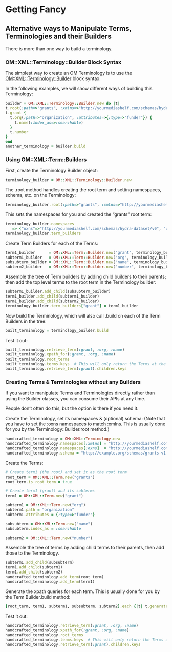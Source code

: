 # Getting Fancy

## Alternative ways to Manipulate Terms, Terminologies and their Builders

There is more than one way to build a terminology.

### OM::XML::Terminology::Builder Block Syntax

The simplest way to create an OM Terminology is to use the
[OM::XML::Terminology::Builder](OM/XML/Terminology/Builder.html) block
syntax.

In the following examples, we will show different ways of building this
Terminology:

```ruby
builder = OM::XML::Terminology::Builder.new do |t|
t.root(:path=>"grants", :xmlns=>"http://yourmediashelf.com/schemas/hydra-dataset/v0", :schema=>"http://example.org/schemas/grants-v1.xsd")
t.grant {
  t.org(:path=>"organization", :attributes=>{:type=>"funder"}) {
    t.name(:index_as=>:searchable)
  }
  t.number
}
end
another_terminology = builder.build
```

### Using [OM::XML::Term](OM/XML/Term.html)::Builders

First, create the Terminology Builder object:

```ruby
terminology_builder = OM::XML::Terminology::Builder.new
```

The .root method handles creating the root term and setting namespaces,
schema, etc. on the Terminology:

```ruby
terminology_builder.root(:path=>"grants", :xmlns=>"http://yourmediashelf.com/schemas/hydra-dataset/v0", :schema=>"http://example.org/schemas/grants-v1.xsd")
```

This sets the namespaces for you and created the “grants” root term:

```ruby
terminology_builder.namespaces
   => {"oxns"=>"http://yourmediashelf.com/schemas/hydra-dataset/v0", "xmlns"=>"http://yourmediashelf.com/schemas/hydra-dataset/v0"}
terminology_builder.term_builders
```

Create Term Builders for each of the Terms:

```ruby
term1_builder      = OM::XML::Term::Builder.new("grant", terminology_builder).path("grant")
subterm1_builder   = OM::XML::Term::Builder.new("org", terminology_builder).attributes(:type=>"funder")
subsubterm_builder = OM::XML::Term::Builder.new("name", terminology_builder).index_as(:searchable)
subterm2_builder   = OM::XML::Term::Builder.new("number", terminology_builder)
```

Assemble the tree of Term builders by adding child builders to their
parents; then add the top level terms to the root term in the
Terminology builder:

```ruby
subterm1_builder.add_child(subsubterm_builder)
term1_builder.add_child(subterm1_builder)
term1_builder.add_child(subterm2_builder)
terminology_builder.term_builders["grant"] = term1_builder
```

Now build the Terminology, which will also call .build on each of the
Term Builders in the tree:

```ruby
built_terminology = terminology_builder.build
```

Test it out:

```ruby
built_terminology.retrieve_term(:grant, :org, :name)
built_terminology.xpath_for(:grant, :org, :name)
built_terminology.root_terms
built_terminology.terms.keys  # This will only return the Terms at the root of the terminology hierarchy
built_terminology.retrieve_term(:grant).children.keys
```

### Creating Terms & Terminologies without any Builders

If you want to manipulate Terms and Terminologies directly rather than
using the Builder classes, you can consume their APIs at any time.

People don’t often do this, but the option is there if you need it.

Create the Terminology, set its namespaces & (optional) schema:
(Note that you have to set the :oxns namespaces to match :xmlns. This is
usually done for you by the Terminology::Builder.root method.)

```ruby
handcrafted_terminology = OM::XML::Terminology.new
handcrafted_terminology.namespaces[:xmlns] = "http://yourmediashelf.com/schemas/hydra-dataset/v0"
handcrafted_terminology.namespaces[:oxns]  = "http://yourmediashelf.com/schemas/hydra-dataset/v0"
handcrafted_terminology.schema = "http://example.org/schemas/grants-v1.xsd"
```

Create the Terms:

```ruby
# Create term1 (the root) and set it as the root term
root_term = OM::XML::Term.new("grants")
root_term.is_root_term = true

# Create term1 (grant) and its subterms
term1 = OM::XML::Term.new("grant")

subterm1 = OM::XML::Term.new("org")
subterm1.path = "organization"
subterm1.attributes = {:type=>"funder"}

subsubterm = OM::XML::Term.new("name")
subsubterm.index_as = :searchable

subterm2 = OM::XML::Term.new("number")
```

Assemble the tree of terms by adding child terms to their parents, then
add those to the Terminology.

```ruby
subterm1.add_child(subsubterm)
term1.add_child(subterm1)
term1.add_child(subterm2)
handcrafted_terminology.add_term(root_term)
handcrafted_terminology.add_term(term1)
```

Generate the xpath queries for each term. This is usually done for you
by the Term Builder.build method:

```ruby
[root_term, term1, subterm1, subsubterm, subterm2].each {|t| t.generate_xpath_queries!}
```

Test it out:

```ruby
handcrafted_terminology.retrieve_term(:grant, :org, :name)
handcrafted_terminology.xpath_for(:grant, :org, :name)
handcrafted_terminology.root_terms
handcrafted_terminology.terms.keys  # This will only return the Terms at the root of the terminology hierarchy
handcrafted_terminology.retrieve_term(:grant).children.keys
```
